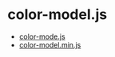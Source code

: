 # color-model.js

- [color-mode.js](https://raw.githubusercontent.com/kelp-of-truth/kelp-of-truth/main/librarys/color-modeljs/color-mode.js)
- [color-model.min.js](https://raw.githubusercontent.com/kelp-of-truth/kelp-of-truth/main/librarys/color-modeljs/color-mode.min.js)
